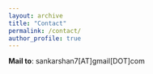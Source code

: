 ```yaml
---
layout: archive
title: "Contact"
permalink: /contact/
author_profile: true
---
```


>
**Mail to**: sankarshan7[AT]gmail[DOT]com    

